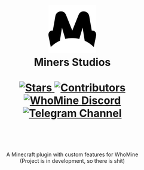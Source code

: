 <!--suppress HtmlDeprecatedAttribute -->
<div align="center">
  <h1>
    <a href="https://minersstudios.com">
      <picture>
        <source media="(prefers-color-scheme: dark)" srcset="https://raw.githubusercontent.com/MinersStudios/.github/main/assets/logos/logo_white.svg">
        <source media="(prefers-color-scheme: light)" srcset="https://raw.githubusercontent.com/MinersStudios/.github/main/assets/logos/logo.svg">
        <img alt="MinersStudios" src="https://raw.githubusercontent.com/MinersStudios/.github/main/assets/logos/logo.svg" width="128">
      </picture>
    </a>
    <br>
    Miners Studios
    <br><br>
    <div>
      <a href="https://github.com/MinersStudios/WhoMine/stargazers">
        <picture>
          <source media="(prefers-color-scheme: dark)" srcset="https://img.shields.io/github/stars/MinersStudios/WhoMine?style=for-the-badge&color=F9EBBF&labelColor=302D41">
          <source media="(prefers-color-scheme: light)" srcset="https://img.shields.io/github/stars/MinersStudios/WhoMine?style=for-the-badge&color=F9EBBF&labelColor=FCF6E4">
          <img alt="Stars" src="https://img.shields.io/github/stars/MinersStudios/WhoMine?style=for-the-badge&logo=starship&color=F9EBBF&logoColor=D9E0EE&labelColor=302D41">
        </picture>
      </a>
      <a href="https://github.com/MinersStudios/WhoMine/contributors">
        <picture>
          <source media="(prefers-color-scheme: dark)" srcset="https://img.shields.io/github/contributors/MinersStudios/WhoMine?style=for-the-badge&color=d5c3f0&labelColor=302D41">
          <source media="(prefers-color-scheme: light)" srcset="https://img.shields.io/github/contributors/MinersStudios/WhoMine?style=for-the-badge&color=d5c3f0&labelColor=ECE3F9">
          <img alt="Contributors" src="https://img.shields.io/github/contributors/MinersStudios/WhoMine?style=for-the-badge&color=d5c3f0&labelColor=302D41">
        </picture>
      </a>
      <br>
      <a href="https://whomine.net/discord">
        <picture>
          <source media="(prefers-color-scheme: dark)" srcset="https://img.shields.io/discord/928575868643733535?style=for-the-badge&label=WhoMine&logo=discord&color=C9CBFF&logoColor=d9e0ee&labelColor=302D41">
          <source media="(prefers-color-scheme: light)" srcset="https://img.shields.io/discord/928575868643733535?style=for-the-badge&label=WhoMine&logo=discord&color=C9CBFF&logoColor=363636&labelColor=E8E9FF">
          <img alt="WhoMine Discord" src="https://img.shields.io/discord/928575868643733535?style=for-the-badge&label=WhoMine&logo=discord&color=C9CBFF&logoColor=d9e0ee&labelColor=302D41">
        </picture>
      </a>
      <a href="https://whomine.net/telegram">
        <picture>
          <source media="(prefers-color-scheme: dark)" srcset="https://img.shields.io/badge/telegram-black?style=for-the-badge&logo=telegram&color=C9CBFF&logoColor=d9e0ee&labelColor=302D41">
          <source media="(prefers-color-scheme: light)" srcset="https://img.shields.io/badge/telegram-black?style=for-the-badge&logo=telegram&color=C9CBFF&logoColor=363636&labelColor=E8E9FF">
          <img alt="Telegram Channel" src="https://img.shields.io/badge/telegram-black?style=for-the-badge&logo=telegram&color=C9CBFF&logoColor=d9e0ee&labelColor=302D41">
        </picture>
      </a>
    </div>
    <br>
  </h1>
  <br>
  <p>
    A Minecraft plugin with custom features for WhoMine<br>
    (Project is in development, so there is shit)
  </p>
</div>
